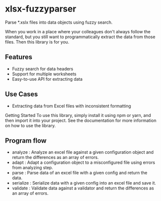 # xlsx-fuzzyparser

Parse *.xslx files into data objects using fuzzy search.

When you work in a place where your colleagues don't always follow the standard, but you still want to programmatically extract the data from those files. Then this library is for you.

## Features
- Fuzzy search for data headers
- Support for multiple worksheets
- Easy-to-use API for extracting data

## Use Cases
- Extracting data from Excel files with inconsistent formatting

Getting Started
To use this library, simply install it using npm or yarn, and then import it into your project. See the documentation for more information on how to use the library.

## Program flow
- analyze   : Analyze an excel file against a given configuration object and return the differences as an array of errors.
- adapt     : Adapt a configuration object to a misconfigured file using errors from analyzing step.
- parse     : Parse data of an excel file with a given config and return the data.
- serialize : Serialize data with a given config into an excel file and save it.
- validate  : Validate data against a validator and return the differences as an array of errors.